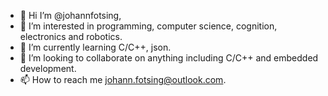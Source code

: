 - 👋 Hi I’m @johannfotsing,
- 👀 I’m interested in programming, computer science, cognition, electronics and robotics.
- 🌱 I’m currently learning C/C++, json. 
- 💞️ I’m looking to collaborate on anything including C/C++ and embedded development.
- 📫 How to reach me johann.fotsing@outlook.com.

<!---
johannfotsing/johannfotsing is a ✨ special ✨ repository because its `README.md` (this file) appears on your GitHub profile.
You can click the Preview link to take a look at your changes.
--->
